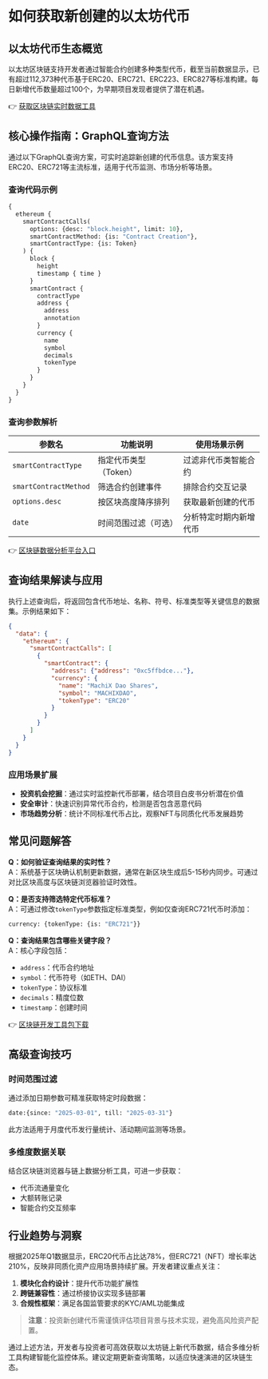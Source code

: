 # 如何获取新创建的以太坊代币  

## 以太坊代币生态概览  
以太坊区块链支持开发者通过智能合约创建多种类型代币，截至当前数据显示，已有超过112,373种代币基于ERC20、ERC721、ERC223、ERC827等标准构建。每日新增代币数量超过100个，为早期项目发现者提供了潜在机遇。  

👉 [获取区块链实时数据工具](https://bit.ly/okx_welcome)  

## 核心操作指南：GraphQL查询方法  
通过以下GraphQL查询方案，可实时追踪新创建的代币信息。该方案支持ERC20、ERC721等主流标准，适用于代币监测、市场分析等场景。  

### 查询代码示例  
```graphql
{
  ethereum {
    smartContractCalls(
      options: {desc: "block.height", limit: 10},
      smartContractMethod: {is: "Contract Creation"},
      smartContractType: {is: Token}
    ) {
      block {
        height
        timestamp { time }
      }
      smartContract {
        contractType
        address {
          address
          annotation
        }
        currency {
          name
          symbol
          decimals
          tokenType
        }
      }
    }
  }
}
```

### 查询参数解析  
| 参数名               | 功能说明                          | 使用场景示例                |
|----------------------|-----------------------------------|---------------------------|
| `smartContractType`  | 指定代币类型（Token）             | 过滤非代币类智能合约      |
| `smartContractMethod`| 筛选合约创建事件                  | 排除合约交互记录          |
| `options.desc`       | 按区块高度降序排列                | 获取最新创建的代币        |
| `date`               | 时间范围过滤（可选）              | 分析特定时期内新增代币    |

👉 [区块链数据分析平台入口](https://bit.ly/okx_welcome)  

## 查询结果解读与应用  
执行上述查询后，将返回包含代币地址、名称、符号、标准类型等关键信息的数据集。示例结果如下：  

```json
{
  "data": {
    "ethereum": {
      "smartContractCalls": [
        {
          "smartContract": {
            "address": {"address": "0xc5ffbdce..."},
            "currency": {
              "name": "MachiX Dao Shares",
              "symbol": "MACHIXDAO",
              "tokenType": "ERC20"
            }
          }
        }
      ]
    }
  }
}
```

### 应用场景扩展  
- **投资机会挖掘**：通过实时监控新代币部署，结合项目白皮书分析潜在价值  
- **安全审计**：快速识别异常代币合约，检测是否包含恶意代码  
- **市场趋势分析**：统计不同标准代币占比，观察NFT与同质化代币发展趋势  

## 常见问题解答  

**Q：如何验证查询结果的实时性？**  
A：系统基于区块确认机制更新数据，通常在新区块生成后5-15秒内同步。可通过对比区块高度与区块链浏览器验证时效性。  

**Q：是否支持筛选特定代币标准？**  
A：可通过修改`tokenType`参数指定标准类型，例如仅查询ERC721代币时添加：  
```graphql
currency: {tokenType: {is: "ERC721"}}
```

**Q：查询结果包含哪些关键字段？**  
A：核心字段包括：  
- `address`：代币合约地址  
- `symbol`：代币符号（如ETH、DAI）  
- `tokenType`：协议标准  
- `decimals`：精度位数  
- `timestamp`：创建时间  

👉 [区块链开发工具包下载](https://bit.ly/okx_welcome)  

## 高级查询技巧  
### 时间范围过滤  
通过添加日期参数可精准获取特定时段数据：  
```graphql
date:{since: "2025-03-01", till: "2025-03-31"}
```
此方法适用于月度代币发行量统计、活动期间监测等场景。  

### 多维度数据关联  
结合区块链浏览器与链上数据分析工具，可进一步获取：  
- 代币流通量变化  
- 大额转账记录  
- 智能合约交互频率  

## 行业趋势与洞察  
根据2025年Q1数据显示，ERC20代币占比达78%，但ERC721（NFT）增长率达210%，反映非同质化资产应用场景持续扩展。开发者建议重点关注：  
1. **模块化合约设计**：提升代币功能扩展性  
2. **跨链兼容性**：通过桥接协议实现多链部署  
3. **合规性框架**：满足各国监管要求的KYC/AML功能集成  

> **注意**：投资新创建代币需谨慎评估项目背景与技术实现，避免高风险资产配置。  

通过上述方法，开发者与投资者可高效获取以太坊链上新代币数据，结合多维分析工具构建智能化监控体系。建议定期更新查询策略，以适应快速演进的区块链生态。